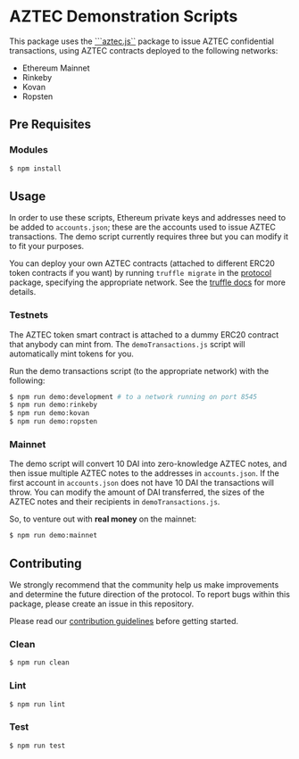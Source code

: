 # AZTEC Demonstration Scripts

This package uses the [```aztec.js``](https://github.com/AztecProtocol/AZTEC/tree/master/packages/aztec.js) package to issue AZTEC confidential transactions, using AZTEC contracts deployed to the following networks:

* Ethereum Mainnet
* Rinkeby
* Kovan
* Ropsten

## Pre Requisites

### Modules

```bash
$ npm install
```

## Usage

In order to use these scripts, Ethereum private keys and addresses need to be added to `accounts.json`; these are the accounts used to issue AZTEC transactions. The demo script currently requires three but you can modify it to fit your purposes.  

You can deploy your own AZTEC contracts (attached to different ERC20 token contracts if you want) by running `truffle migrate` in the [protocol](https://github.com/AztecProtocol/AZTEC/tree/master/packages/protocol) package, specifying the appropriate network. See the [truffle docs](https://truffleframework.com/docs/truffle/getting-started/running-migrations) for more details.

### Testnets
The AZTEC token smart contract is attached to a dummy ERC20 contract that anybody can mint from. The `demoTransactions.js` script will automatically mint tokens for you.

Run the demo transactions script (to the appropriate network) with the following:

```bash
$ npm run demo:development # to a network running on port 8545
$ npm run demo:rinkeby
$ npm run demo:kovan
$ npm run demo:ropsten
```

### Mainnet
The demo script will convert 10 DAI into zero-knowledge AZTEC notes, and then issue multiple AZTEC notes to the addresses in `accounts.json`. If the first account in `accounts.json` does not have 10 DAI the transactions will throw. You can modify the amount of DAI transferred, the sizes of the AZTEC notes and their recipients in `demoTransactions.js`.  

So, to venture out with **real money** on the mainnet:

```bash
$ npm run demo:mainnet
```

## Contributing

We strongly recommend that the community help us make improvements and determine the future direction of the protocol. To report bugs within this package, please create an issue in this repository.

Please read our [contribution guidelines](../../CONTRIBUTING.md) before getting started.

### Clean

```bash
$ npm run clean
```

### Lint

```bash
$ npm run lint
```

### Test

```bash
$ npm run test
```
